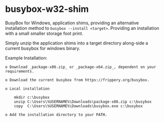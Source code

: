 # busybox-w32-shim

BusyBox for Windows, application shims, providing an alternative installation method to ```busybox --install <target>```.
Providing an installation with a small smaller storage foot print.

Simply unzip the application shims into a target directory along-side a current busybox for windows binary.

Example Installation:

    o Download _package-x86.zip_ or _package-x64.zip_, dependent on your requirements.

    o Download the current busybox from https://frippery.org/busybox.

    o Local installation
    
        mkdir c:\busybox
        unzip C:\Users\%USERNAME%\Downloads\package-x86.zip c:\busybox
        copy  C:\Users\%USERNAME%\Downloads\busybox.exe c:\busybox

    o Add the installation directory to your PATH.   
